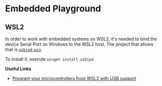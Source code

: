 # Embedded Playground

## WSL2

In order to work with embedded systems on WSL2, it's needed to bind the device Serial Port on Windows to the WSL2 host.
The project that allows that is [`usbipd-win`](https://github.com/dorssel/usbipd-win).

To install it, execute `winget install usbipd`.

**Useful Links**

- [Program your microcontrollers from WSL2 with USB support](https://blog.golioth.io/program-mcu-from-wsl2-with-usb-support/)
